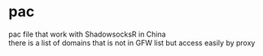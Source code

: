 # pac
pac file that work with ShadowsocksR in China  
there is a list of domains that is not in GFW list but access easily by proxy 
